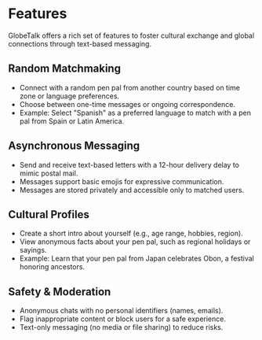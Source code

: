 # Features

GlobeTalk offers a rich set of features to foster cultural exchange and global connections through text-based messaging.

## Random Matchmaking

- Connect with a random pen pal from another country based on time zone or language preferences.
- Choose between one-time messages or ongoing correspondence.
- Example: Select "Spanish" as a preferred language to match with a pen pal from Spain or Latin America.

## Asynchronous Messaging

- Send and receive text-based letters with a 12-hour delivery delay to mimic postal mail.
- Messages support basic emojis for expressive communication.
- Messages are stored privately and accessible only to matched users.

## Cultural Profiles

- Create a short intro about yourself (e.g., age range, hobbies, region).
- View anonymous facts about your pen pal, such as regional holidays or sayings.
- Example: Learn that your pen pal from Japan celebrates Obon, a festival honoring ancestors.

## Safety & Moderation

- Anonymous chats with no personal identifiers (names, emails).
- Flag inappropriate content or block users for a safe experience.
- Text-only messaging (no media or file sharing) to reduce risks.